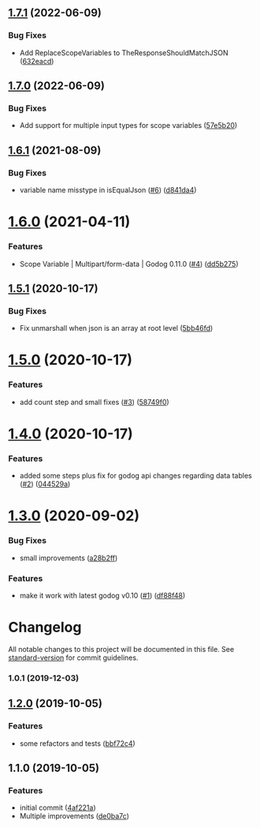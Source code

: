 ## [1.7.1](https://github.com/goniverse/godog-api-context/compare/v1.7.0...v1.7.1) (2022-06-09)


### Bug Fixes

* Add ReplaceScopeVariables to TheResponseShouldMatchJSON ([632eacd](https://github.com/goniverse/godog-api-context/commit/632eacdd2b14ef76f051a3f5df1a5f74bd328893))

## [1.7.0](https://github.com/goniverse/godog-api-context/compare/v1.6.1...v1.7.0) (2022-06-09)


### Bug Fixes

* Add support for multiple input types for scope variables ([57e5b20](https://github.com/goniverse/godog-api-context/commit/57e5b20662f46a7772a21deabdbde41a352e4736))

## [1.6.1](https://github.com/brpaz/godog-api-context/compare/v1.6.0...v1.6.1) (2021-08-09)


### Bug Fixes

* variable name misstype in isEqualJson ([#6](https://github.com/brpaz/godog-api-context/issues/6)) ([d841da4](https://github.com/brpaz/godog-api-context/commit/d841da46ae9a90dfa4e1a254d4917253654b5c41))

# [1.6.0](https://github.com/brpaz/godog-api-context/compare/v1.5.1...v1.6.0) (2021-04-11)


### Features

* Scope Variable | Multipart/form-data | Godog 0.11.0 ([#4](https://github.com/brpaz/godog-api-context/issues/4)) ([dd5b275](https://github.com/brpaz/godog-api-context/commit/dd5b275bb06d3cbcc8c7595022db16d7ff9e357a))

## [1.5.1](https://github.com/brpaz/godog-api-context/compare/v1.5.0...v1.5.1) (2020-10-17)


### Bug Fixes

* Fix unmarshall when json is an array at root level ([5bb46fd](https://github.com/brpaz/godog-api-context/commit/5bb46fda48261441607f276a081d6d79de4d207a))

# [1.5.0](https://github.com/brpaz/godog-api-context/compare/v1.4.0...v1.5.0) (2020-10-17)


### Features

* add count step and small fixes ([#3](https://github.com/brpaz/godog-api-context/issues/3)) ([58749f0](https://github.com/brpaz/godog-api-context/commit/58749f093fdc1ae2dcbd032221ba560c3f6e673e))

# [1.4.0](https://github.com/brpaz/godog-api-context/compare/v1.3.0...v1.4.0) (2020-10-17)


### Features

* added some steps plus fix for godog api changes regarding data tables ([#2](https://github.com/brpaz/godog-api-context/issues/2)) ([044529a](https://github.com/brpaz/godog-api-context/commit/044529a5a9859e4b47d197d161d52f986324d41b))

# [1.3.0](https://github.com/brpaz/godog-api-context/compare/v1.2.0...v1.3.0) (2020-09-02)


### Bug Fixes

* small improvements ([a28b2ff](https://github.com/brpaz/godog-api-context/commit/a28b2ff557765b18215982f6e240b5479a93460e))


### Features

* make it work with latest godog v0.10 ([#1](https://github.com/brpaz/godog-api-context/issues/1)) ([df88f48](https://github.com/brpaz/godog-api-context/commit/df88f48d739453ef1fd000cd7070dd641c617793))

# Changelog

All notable changes to this project will be documented in this file. See [standard-version](https://github.com/conventional-changelog/standard-version) for commit guidelines.

### 1.0.1 (2019-12-03)

## [1.2.0](https://github.com/brpaz/godog-api-context/compare/v1.1.0...v1.2.0) (2019-10-05)


### Features

* some refactors and tests ([bbf72c4](https://github.com/brpaz/godog-api-context/commit/bbf72c4))

## 1.1.0 (2019-10-05)


### Features

* initial commit ([4af221a](https://github.com/brpaz/godog-api-context/commit/4af221a))
* Multiple improvements ([de0ba7c](https://github.com/brpaz/godog-api-context/commit/de0ba7c))
